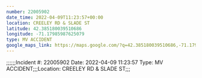 ```yaml
---
number: 22005902
date_time: 2022-04-09T11:23:57+00:00
location: CREELEY RD & SLADE ST
latitude: 42.385180039510686
longitude: -71.17985987625079
type: MV ACCIDENT
google_maps_link: https://maps.google.com/?q=42.385180039510686,-71.17985987625079
---
```


;;;;;;Incident #: 22005902  Date: 2022-04-09 11:23:57   Type: MV ACCIDENT;;;Location: CREELEY RD & SLADE ST;;;
